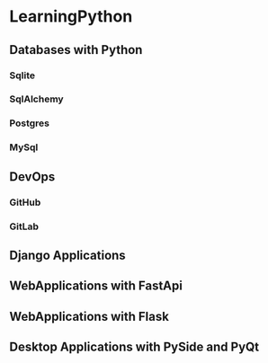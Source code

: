 # LearningPython

## Databases with Python
### Sqlite
### SqlAlchemy
### Postgres
### MySql

## DevOps
### GitHub
### GitLab

## Django Applications
## WebApplications with FastApi
## WebApplications with Flask

## Desktop Applications with PySide and PyQt

